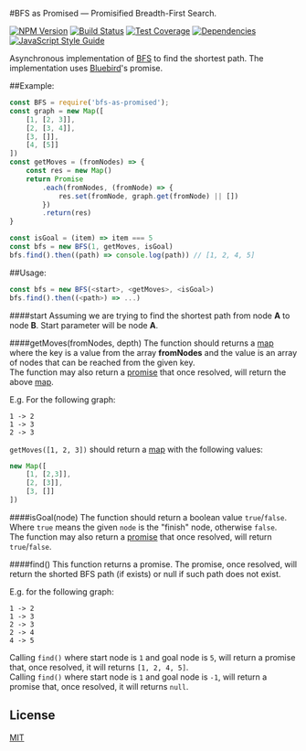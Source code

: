 #BFS as Promised — Promisified Breadth-First Search.

[![NPM Version][npm-image]][npm-url]
[![Build Status][travis-image]][travis-url]
[![Test Coverage][coveralls-image]][coveralls-url]
[![Dependencies][dependencies-image]][dependencies-url]
[![JavaScript Style Guide][standard-image]][standard-url]  

Asynchronous implementation of [BFS][bfs] to find the shortest path.  The implementation uses [Bluebird][bluebird]'s promise.  

##Example:
```javascript
const BFS = require('bfs-as-promised');
const graph = new Map([
    [1, [2, 3]],
    [2, [3, 4]],
    [3, []],
    [4, [5]]
])
const getMoves = (fromNodes) => {
    const res = new Map()
    return Promise
        .each(fromNodes, (fromNode) => {
            res.set(fromNode, graph.get(fromNode) || [])
        })
        .return(res)
}

const isGoal = (item) => item === 5
const bfs = new BFS(1, getMoves, isGoal)
bfs.find().then((path) => console.log(path)) // [1, 2, 4, 5]
```

##Usage:
```javascript
const bfs = new BFS(<start>, <getMoves>, <isGoal>)
bfs.find().then((<path>) => ...)
```
####start
Assuming we are trying to find the shortest path from node __A__ to node __B__.  Start parameter will be node __A__.

####getMoves(fromNodes, depth)
The function should returns a [map][map] where the key is a value from the array __fromNodes__ and the value is an array of nodes that can be reached from the given key.
<br/>The function may also return a [promise][bluebird] that once resolved, will return the above [map][map].

E.g. For the following graph:
```
1 -> 2
1 -> 3
2 -> 3
```
`getMoves([1, 2, 3])` should return a [map][map] with the following values:
```javascript
new Map([
    [1, [2,3]],
    [2, [3]],
    [3, []]
])
```

####isGoal(node)
The function should return a boolean value `true`/`false`. Where `true` means the given `node` is the "finish" node, otherwise `false`.
<br/>The function may also return a [promise][bluebird] that once resolved, will return `true`/`false`.

####find()
This function returns a promise.  The promise, once resolved, will return the shorted BFS path (if exists) or null if such path does not exist.

E.g. for the following graph:
```
1 -> 2
1 -> 3
2 -> 3
2 -> 4
4 -> 5
```
Calling `find()` where start node is `1` and goal node is `5`, will return a promise that, once resolved, it will returns `[1, 2, 4, 5]`.
<br/>Calling `find()` where start node is `1` and goal node is `-1`, will return a promise that, once resolved, it will returns `null`.

## License
[MIT](https://tldrlegal.com/license/mit-license)

[npm-image]: https://img.shields.io/npm/v/bfs-as-promised.svg?style=flat-square
[npm-url]: https://npmjs.org/package/bfs-as-promised
[travis-image]: http://img.shields.io/travis/OronNadiv/bfs-as-promised.svg?style=flat-square
[travis-url]: https://travis-ci.org/OronNadiv/bfs-as-promised
[coveralls-image]: http://img.shields.io/coveralls/OronNadiv/bfs-as-promised.svg?style=flat-square
[coveralls-url]: https://coveralls.io/r/OronNadiv/bfs-as-promised?branch=master
[dependencies-image]: https://img.shields.io/david/OronNadiv/bfs-as-promised.svg?style=flat-square
[dependencies-url]: https://david-dm.org/OronNadiv/bfs-as-promised

[bluebird]: https://www.npmjs.org/package/bluebird
[bfs]: https://en.wikipedia.org/wiki/Breadth-first_search
[map]: https://developer.mozilla.org/en-US/docs/Web/JavaScript/Reference/Global_Objects/Map

[standard-image]: https://img.shields.io/badge/code%20style-standard-brightgreen.svg
[standard-url]: http://standardjs.com
